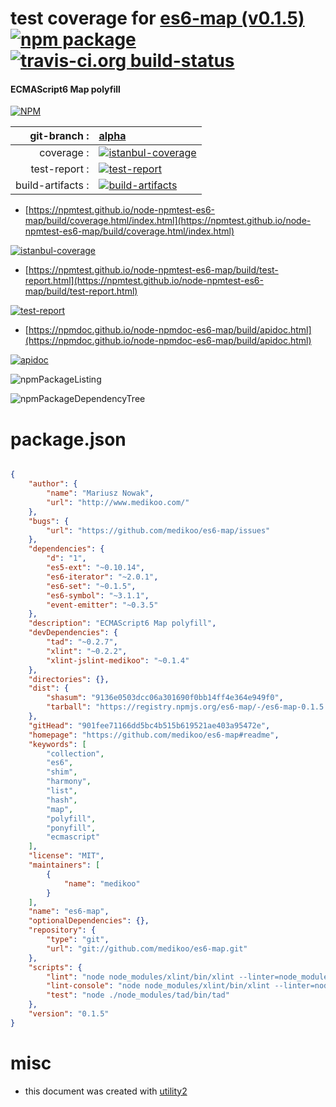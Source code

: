 # test coverage for  [es6-map (v0.1.5)](https://github.com/medikoo/es6-map#readme)  [![npm package](https://img.shields.io/npm/v/npmtest-es6-map.svg?style=flat-square)](https://www.npmjs.org/package/npmtest-es6-map) [![travis-ci.org build-status](https://api.travis-ci.org/npmtest/node-npmtest-es6-map.svg)](https://travis-ci.org/npmtest/node-npmtest-es6-map)
#### ECMAScript6 Map polyfill

[![NPM](https://nodei.co/npm/es6-map.png?downloads=true&downloadRank=true&stars=true)](https://www.npmjs.com/package/es6-map)

| git-branch : | [alpha](https://github.com/npmtest/node-npmtest-es6-map/tree/alpha)|
|--:|:--|
| coverage : | [![istanbul-coverage](https://npmtest.github.io/node-npmtest-es6-map/build/coverage.badge.svg)](https://npmtest.github.io/node-npmtest-es6-map/build/coverage.html/index.html)|
| test-report : | [![test-report](https://npmtest.github.io/node-npmtest-es6-map/build/test-report.badge.svg)](https://npmtest.github.io/node-npmtest-es6-map/build/test-report.html)|
| build-artifacts : | [![build-artifacts](https://npmtest.github.io/node-npmtest-es6-map/glyphicons_144_folder_open.png)](https://github.com/npmtest/node-npmtest-es6-map/tree/gh-pages/build)|

- [https://npmtest.github.io/node-npmtest-es6-map/build/coverage.html/index.html](https://npmtest.github.io/node-npmtest-es6-map/build/coverage.html/index.html)

[![istanbul-coverage](https://npmtest.github.io/node-npmtest-es6-map/build/screenCapture.buildCi.browser.%252Ftmp%252Fbuild%252Fcoverage.lib.html.png)](https://npmtest.github.io/node-npmtest-es6-map/build/coverage.html/index.html)

- [https://npmtest.github.io/node-npmtest-es6-map/build/test-report.html](https://npmtest.github.io/node-npmtest-es6-map/build/test-report.html)

[![test-report](https://npmtest.github.io/node-npmtest-es6-map/build/screenCapture.buildCi.browser.%252Ftmp%252Fbuild%252Ftest-report.html.png)](https://npmtest.github.io/node-npmtest-es6-map/build/test-report.html)

- [https://npmdoc.github.io/node-npmdoc-es6-map/build/apidoc.html](https://npmdoc.github.io/node-npmdoc-es6-map/build/apidoc.html)

[![apidoc](https://npmdoc.github.io/node-npmdoc-es6-map/build/screenCapture.buildCi.browser.%252Ftmp%252Fbuild%252Fapidoc.html.png)](https://npmdoc.github.io/node-npmdoc-es6-map/build/apidoc.html)

![npmPackageListing](https://npmtest.github.io/node-npmtest-es6-map/build/screenCapture.npmPackageListing.svg)

![npmPackageDependencyTree](https://npmtest.github.io/node-npmtest-es6-map/build/screenCapture.npmPackageDependencyTree.svg)



# package.json

```json

{
    "author": {
        "name": "Mariusz Nowak",
        "url": "http://www.medikoo.com/"
    },
    "bugs": {
        "url": "https://github.com/medikoo/es6-map/issues"
    },
    "dependencies": {
        "d": "1",
        "es5-ext": "~0.10.14",
        "es6-iterator": "~2.0.1",
        "es6-set": "~0.1.5",
        "es6-symbol": "~3.1.1",
        "event-emitter": "~0.3.5"
    },
    "description": "ECMAScript6 Map polyfill",
    "devDependencies": {
        "tad": "~0.2.7",
        "xlint": "~0.2.2",
        "xlint-jslint-medikoo": "~0.1.4"
    },
    "directories": {},
    "dist": {
        "shasum": "9136e0503dcc06a301690f0bb14ff4e364e949f0",
        "tarball": "https://registry.npmjs.org/es6-map/-/es6-map-0.1.5.tgz"
    },
    "gitHead": "901fee71166dd5bc4b515b619521ae403a95472e",
    "homepage": "https://github.com/medikoo/es6-map#readme",
    "keywords": [
        "collection",
        "es6",
        "shim",
        "harmony",
        "list",
        "hash",
        "map",
        "polyfill",
        "ponyfill",
        "ecmascript"
    ],
    "license": "MIT",
    "maintainers": [
        {
            "name": "medikoo"
        }
    ],
    "name": "es6-map",
    "optionalDependencies": {},
    "repository": {
        "type": "git",
        "url": "git://github.com/medikoo/es6-map.git"
    },
    "scripts": {
        "lint": "node node_modules/xlint/bin/xlint --linter=node_modules/xlint-jslint-medikoo/index.js --no-cache --no-stream",
        "lint-console": "node node_modules/xlint/bin/xlint --linter=node_modules/xlint-jslint-medikoo/index.js --watch",
        "test": "node ./node_modules/tad/bin/tad"
    },
    "version": "0.1.5"
}
```



# misc
- this document was created with [utility2](https://github.com/kaizhu256/node-utility2)
